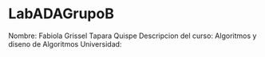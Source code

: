 # LabADAGrupoB

Nombre: Fabiola Grissel Tapara Quispe
Descripcion del curso: Algoritmos y diseno de Algoritmos
Universidad:
